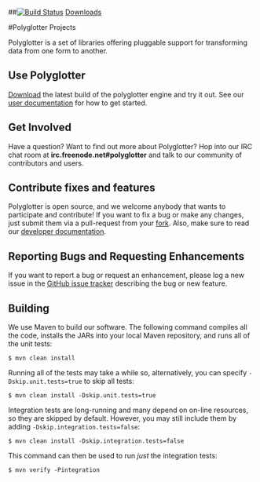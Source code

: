 ##[![Build Status](https://drone.io/github.com/Polyglotter/polyglotter/status.png)](https://drone.io/github.com/Polyglotter/polyglotter/latest) [Downloads](https://drone.io/github.com/Polyglotter/polyglotter/files)

#Polyglotter Projects

Polyglotter is a set of libraries offering pluggable support for transforming data from one form to another.

## Use Polyglotter

[Download](https://drone.io/github.com/Polyglotter/polyglotter/files) the latest build of the polyglotter engine and try it out.  See our [user documentation](https://github.com/Polyglotter/polyglotter/wiki/User-Documentation) for how to get started.

## Get Involved

Have a question? Want to find out more about Polyglotter?  Hop into our IRC chat room at **irc.freenode.net#polyglotter** and talk to our community of contributors and users.

## Contribute fixes and features

Polyglotter is open source, and we welcome anybody that wants to participate and contribute! If you want to fix a bug or make any changes, just submit them via a pull-request from your [fork](https://github.com/Polyglotter/polyglotter/fork). Also, make sure to read our [developer documentation](https://github.com/Polyglotter/polyglotter/wiki/Developer-Documentation).
  
## Reporting Bugs and Requesting Enhancements

If you want to report a bug or request an enhancement, please log a new issue in the [GitHub issue tracker](https://github.com/Polyglotter/polyglotter/issues/new) describing the bug or new feature.

## Building

We use Maven to build our software. The following command compiles all the code, installs the JARs into your local Maven repository, and runs all of the unit tests:

	$ mvn clean install

Running all of the tests may take a while so, alternatively, you can specify `-Dskip.unit.tests=true` to skip all tests:

    $ mvn clean install -Dskip.unit.tests=true
    
Integration tests are long-running and many depend on on-line resources, so they are skipped by default. However, you may still include them by adding `-Dskip.integration.tests=false`:

    $ mvn clean install -Dskip.integration.tests=false
	
This command can then be used to run *just* the integration tests:

	$ mvn verify -Pintegration
